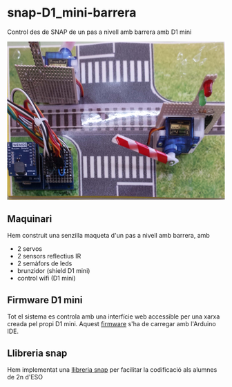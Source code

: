 # snap-D1_mini-barrera
Control des de SNAP de un pas a nivell amb barrera amb D1 mini

![foto maqueta](/docs/maqueta1.jpg)

## Maquinari
Hem construit una senzilla maqueta d'un pas a nivell amb barrera, amb
* 2 servos 
* 2 sensors reflectius IR
* 2 semàfors de leds
* brunzidor (shield D1 mini)
* control wifi (D1 mini)

## Firmware D1 mini
Tot el sistema es controla amb una interfície web accessible per una xarxa creada pel propi D1 mini. Aquest [firmware](/pasanivellB1.ino) s'ha de carregar amb l'Arduino IDE.

## Llibreria snap
Hem implementat una [llibreria snap](/SNAP) per facilitar la codificació als alumnes de 2n d'ESO
